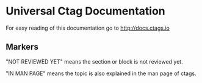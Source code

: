 # Universal Ctag Documentation #

For easy reading of this documentation go to http://docs.ctags.io

## Markers ##

"NOT REVIEWED YET" means the section or block is not reviewed yet.

"IN MAN PAGE" means the topic is also explained in the man page of ctags.
